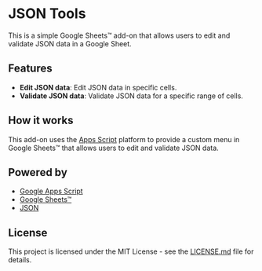 # JSON Tools

This is a simple Google Sheets™️ add-on that allows users to edit and validate JSON data in a Google Sheet.

## Features

- **Edit JSON data**: Edit JSON data in specific cells.
- **Validate JSON data**: Validate JSON data for a specific range of cells.

## How it works

This add-on uses the [Apps Script](https://developers.google.com/apps-script) platform to provide a custom menu in Google Sheets™️ that allows users to edit and validate JSON data.

## Powered by

- [Google Apps Script](https://developers.google.com/apps-script)
- [Google Sheets™️](https://www.google.com/sheets/about/)
- [JSON](https://www.json.org/json-en.html)

## License

This project is licensed under the MIT License - see the [LICENSE.md](LICENSE.md) file for details.
